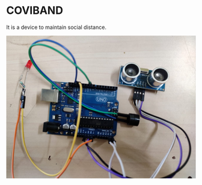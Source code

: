 # COVIBAND
It is a device to maintain social distance.

<img src="https://github.com/akshitagupta15june/COVIBAND/blob/main/FinalCode/Images/covid-band.jpeg">
